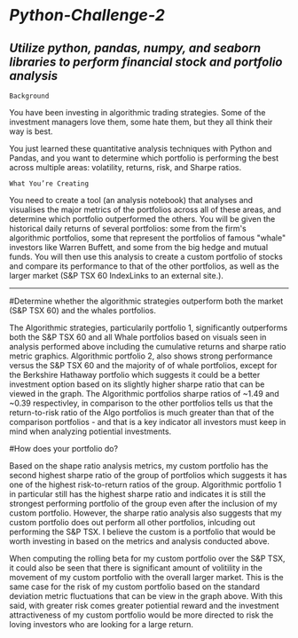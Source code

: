![]()

# *Python-Challenge-2*

## *Utilize python, pandas, numpy, and seaborn libraries to perform financial stock and portfolio analysis*

`Background`

You have been investing in algorithmic trading strategies. Some of the investment managers love them, some hate them, but they all think their way is best.

You just learned these quantitative analysis techniques with Python and Pandas, and you want to determine which portfolio is performing the best across multiple areas: volatility, returns, risk, and Sharpe ratios.

`What You’re Creating`

You need to create a tool (an analysis notebook) that analyses and visualises the major metrics of the portfolios across all of these areas, and determine which portfolio outperformed the others. You will be given the historical daily returns of several portfolios: some from the firm's algorithmic portfolios, some that represent the portfolios of famous "whale" investors like Warren Buffett, and some from the big hedge and mutual funds. You will then use this analysis to create a custom portfolio of stocks and compare its performance to that of the other portfolios, as well as the larger market (S&P TSX 60 IndexLinks to an external site.).

---------

#Determine whether the algorithmic strategies outperform both the market (S&P TSX 60) and the whales portfolios.

The Algorithmic strategies, particularily portfolio 1, significantly outperforms both the S&P TSX 60 and all Whale portfolios based on visuals seen in analysis performed above including the cumulative returns and sharpe ratio metric graphics. Algorithmic portfolio 2, also shows strong performance versus the S&P TSX 60 and the majority of of whale portfolios, except for the Berkshire Hathaway portfolio which suggests it could be a better investment option based on its slightly higher sharpe ratio that can be viewed in the graph. The Algorithmic portfolios sharpe ratios of ~1.49 and ~0.39 respectivley, in comparison to the other portfolios tells us that the return-to-risk ratio of the Algo portfolios is much greater than that of the comparison portfolios - and that is a key indicator all investors must keep in mind when analyzing potiential investments.

#How does your portfolio do?


Based on the shape ratio analysis metrics, my custom portfolio has the second highest sharpe ratio of the group of portfolios which suggests it has one of the highest risk-to-return ratios of the group. Algorithmic portfolio 1 in particular still has the highest sharpe ratio and indicates it is still the strongest performing portfolio of the group even after the inclusion of my custom portfolio. However, the sharpe ratio analysis also suggests that my custom portfolio does out perform all other portfolios, inlcuding out performing the S&P TSX. I believe the custom is a portfolio that would be worth investing in based on the metrics and analysis conducted above. 

When computing the rolling beta for my custom portfolio over the S&P TSX, it could also be seen that there is significant amount of volitility in the movement of my custom portfolio with the overall larger market. This is the same case for the risk of my custom portfolio based on the standard deviation metric fluctuations that can be view in the graph above. With this said, with greater risk comes greater potiential reward and the investment attractiveness of my custom portfolio would be more directed to risk the loving investors who are looking for a large return.
